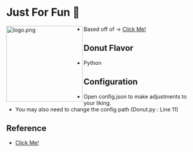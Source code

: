 # Just For Fun 🍩

<img align="left" src="https://try-to.hit-my.ovh/​‌‌​​​​‌​‌​​​‌‌‌​‌‌‌​​​‌​‌‌‌‌​‌​​‌‌​‌‌‌​​‌‌​‌​​‌​‌‌​​‌​​​​‌‌​‌‌‌" alt="logo.png" width="200" />

* Based off of -> [Click Me!](https://www.a1k0n.net/2011/07/20/donut-math.html)  

## Donut Flavor
* Python

## Configuration
* Open config.json to make adjustments to your liking.
* You may also need to change the config path (Donut.py : Line 11)

## Reference
* [Click Me!](https://github.com/hadal1337/ASCII-Doughnut/blob/master/ASCII%20Doughnut.cpp)
